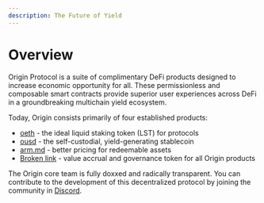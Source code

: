 ```yaml
---
description: The Future of Yield
---
```


# Overview

Origin Protocol is a suite of complimentary DeFi products designed to increase economic opportunity for all. These permissionless and composable smart contracts provide superior user experiences across DeFi in a groundbreaking multichain yield ecosystem.

Today, Origin consists primarily of four established products:

* [oeth](protocol/oeth/ "mention") - the ideal liquid staking token (LST) for protocols
* [ousd](protocol/ousd/ "mention") - the self-custodial, yield-generating stablecoin
* [arm.md](protocol/arm.md "mention") - better pricing for redeemable assets
* [Broken link](broken-reference "mention") - value accrual and governance token for all Origin products

The Origin core team is fully doxxed and radically transparent. You can contribute to the development of this decentralized protocol by joining the community in [Discord](https://originprotocol.com/discord).
